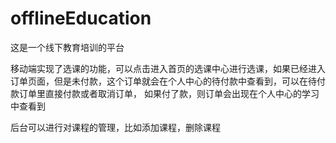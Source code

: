 # offlineEducation
这是一个线下教育培训的平台

移动端实现了选课的功能，可以点击进入首页的选课中心进行选课，如果已经进入订单页面，但是未付款，这个订单就会在个人中心的待付款中查看到，可以在待付款订单里直接付款或者取消订单，
如果付了款，则订单会出现在个人中心的学习中查看到

后台可以进行对课程的管理，比如添加课程，删除课程
